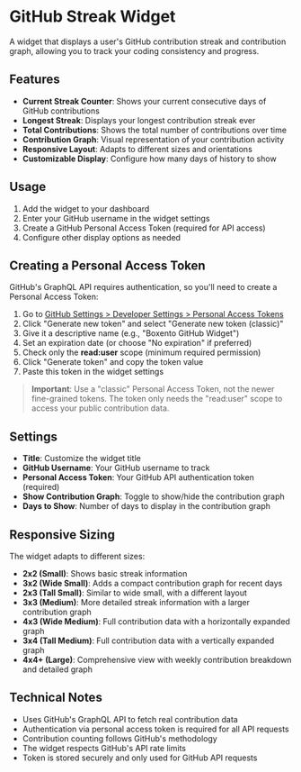 # GitHub Streak Widget

A widget that displays a user's GitHub contribution streak and contribution graph, allowing you to track your coding consistency and progress.

## Features

- **Current Streak Counter**: Shows your current consecutive days of GitHub contributions
- **Longest Streak**: Displays your longest contribution streak ever
- **Total Contributions**: Shows the total number of contributions over time
- **Contribution Graph**: Visual representation of your contribution activity
- **Responsive Layout**: Adapts to different sizes and orientations
- **Customizable Display**: Configure how many days of history to show

## Usage

1. Add the widget to your dashboard
2. Enter your GitHub username in the widget settings
3. Create a GitHub Personal Access Token (required for API access)
4. Configure other display options as needed

## Creating a Personal Access Token

GitHub's GraphQL API requires authentication, so you'll need to create a Personal Access Token:

1. Go to [GitHub Settings > Developer Settings > Personal Access Tokens](https://github.com/settings/tokens)
2. Click "Generate new token" and select "Generate new token (classic)"
3. Give it a descriptive name (e.g., "Boxento GitHub Widget")
4. Set an expiration date (or choose "No expiration" if preferred)
5. Check only the **read:user** scope (minimum required permission)
6. Click "Generate token" and copy the token value
7. Paste this token in the widget settings

> **Important**: Use a "classic" Personal Access Token, not the newer fine-grained tokens. The token only needs the "read:user" scope to access your public contribution data.

## Settings

- **Title**: Customize the widget title
- **GitHub Username**: Your GitHub username to track
- **Personal Access Token**: Your GitHub API authentication token (required)
- **Show Contribution Graph**: Toggle to show/hide the contribution graph
- **Days to Show**: Number of days to display in the contribution graph

## Responsive Sizing

The widget adapts to different sizes:

- **2x2 (Small)**: Shows basic streak information
- **3x2 (Wide Small)**: Adds a compact contribution graph for recent days
- **2x3 (Tall Small)**: Similar to wide small, with a different layout
- **3x3 (Medium)**: More detailed streak information with a larger contribution graph
- **4x3 (Wide Medium)**: Full contribution data with a horizontally expanded graph
- **3x4 (Tall Medium)**: Full contribution data with a vertically expanded graph
- **4x4+ (Large)**: Comprehensive view with weekly contribution breakdown and detailed graph

## Technical Notes

- Uses GitHub's GraphQL API to fetch real contribution data
- Authentication via personal access token is required for all API requests
- Contribution counting follows GitHub's methodology
- The widget respects GitHub's API rate limits
- Token is stored securely and only used for GitHub API requests 
